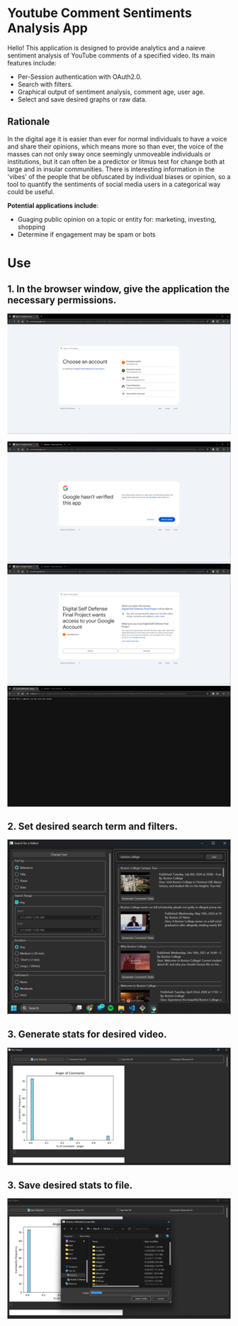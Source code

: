 # Youtube Comment Sentiments Analysis App
Hello! This application is designed to provide analytics and a naieve sentiment analysis of YouTube comments of a specified video. 
Its main features include: 
- Per-Session authentication with OAuth2.0.
- Search with filters.
- Graphical output of sentiment analysis, comment age, user age.
- Select and save desired graphs or raw data.

## Rationale 
In the digital age it is easier than ever for normal individuals to have a voice and share their opinions, which means more so than ever, the voice of the masses can not only sway once seemingly unmoveable individuals or institutions, but it can often be a predictor or litmus test for change both at large and in insular communities. There is interesting information in the 'vibes' of the people that be obfuscated by individual biases or opinion, so a tool to quantify the sentiments of social media users in a categorical way could be useful.

**Potential applications include**: 
- Guaging public opinion on a topic or entity for: marketing, investing, shopping
- Determine if engagement may be spam or bots 

# Use 
## 1. In the browser window, give the application the necessary permissions.
![choose account](git_imgs/choose_account.png)

![app isn't verified, only proceed if you know the developer that invited you](git_imgs/testing.png)
![Allow access to your youtube account](git_imgs/account_access.png)
![Auth flow complete](git_imgs/complete_auth.png)

## 2. Set desired search term and filters.
![Search results for "boston college"](git_imgs/search_results.png)

## 3. Generate stats for desired video.
![Stats results for boston college tour](git_imgs/stat_out.png)

## 3. Save desired stats to file.
![file dialogue to save checked files](git_imgs/save_stat.png)

